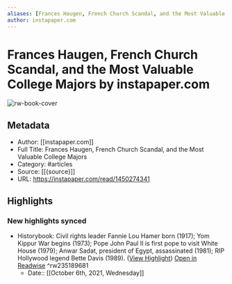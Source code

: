 ```yaml
---
aliases: [Frances Haugen, French Church Scandal, and the Most Valuable College Majors, Frances Haugen, French Church Scandal, and the Most Valuable College Majors]
author: instapaper.com
---
```

# Frances Haugen, French Church Scandal, and the Most Valuable College Majors by instapaper.com

![rw-book-cover](https://readwise-assets.s3.amazonaws.com/static/images/article2.74d541386bbf.png)

## Metadata
- Author: [[instapaper.com]]
- Full Title: Frances Haugen, French Church Scandal, and the Most Valuable College Majors
- Category: #articles
- Source: [[{source}]]
- URL: https://instapaper.com/read/1450274341

## Highlights
### New highlights synced
- Historybook: Civil rights leader Fannie Lou Hamer born (1917); Yom Kippur War begins (1973); Pope John Paul II is first pope to visit White House (1979); Anwar Sadat, president of Egypt, assassinated (1981); RIP Hollywood legend Bette Davis (1989). ([View Highlight](https://instapaper.com/read/1450274341/17649461)) [Open in Readwise](https://readwise.io/open/235189681) ^rw235189681
    - Date:: [[October 6th, 2021, Wednesday]]
